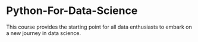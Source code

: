 # Python-For-Data-Science
This course provides the starting point for all data enthusiasts to embark on a new journey in data science.
